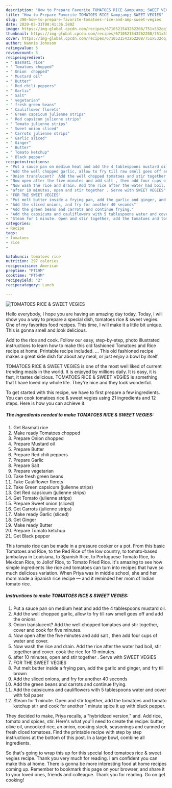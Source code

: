 ```yaml
---
description: "How to Prepare Favorite TOMATOES RICE &amp;amp; SWEET VEGIES"
title: "How to Prepare Favorite TOMATOES RICE &amp;amp; SWEET VEGIES"
slug: 390-how-to-prepare-favorite-tomatoes-rice-and-amp-sweet-vegies
date: 2020-05-31T08:41:36.580Z
image: https://img-global.cpcdn.com/recipes/6710521543262208/751x532cq70/tomatoes-rice-sweet-vegies-recipe-main-photo.jpg
thumbnail: https://img-global.cpcdn.com/recipes/6710521543262208/751x532cq70/tomatoes-rice-sweet-vegies-recipe-main-photo.jpg
cover: https://img-global.cpcdn.com/recipes/6710521543262208/751x532cq70/tomatoes-rice-sweet-vegies-recipe-main-photo.jpg
author: Nannie Johnson
ratingvalue: 5
reviewcount: 5
recipeingredient:
- " Basmati rice"
- " Tomatoes chopped"
- " Onion  chopped"
- " Mustard oil"
- " Butter"
- " Red chili peppers"
- " Garlic"
- " Salt"
- " vegetarian"
- " fresh green beans"
- " Cauliflower florets"
- " Green capsicum julienne strips"
- " Red capsicum julienne strips"
- " Tomato julienne strips"
- " Sweet onion sliced"
- " Carrots julienne strips"
- " Garlic sliced"
- " Ginger"
- " Butter"
- " Tomato ketchup"
- " Black pepper"
recipeinstructions:
- "Put a sauce pan on medium heat and add the 4 tablespoons mustard oil."
- "Add the well chopped garlic, allow to fry till raw smell goes off and add the onions"
- "Onion translucent?  Add the well chopped tomatoes and stir together, cover and cook for five minutes."
- "Now open after the five minutes and add salt , then add four cups of water and cover."
- "Now wash the rice and drain. Add the rice after the water had boil, stir together and cover. cook the rice for 10 minutes."
- "after 10 minutes, open and stir together . Serve with SWEET VEGIES"
- "FOR THE SWEET VEGIES"
- "Put melt butter inside a frying pan, add the garlic and ginger, and fry till brown"
- "Add the sliced onions, and fry for another 40 seconds"
- "Add the green beans and carrots and continue frying."
- "Add the capsicums and cauliflowers with 5 tablespoons water and cover with foil paper"
- "Steam for 1 minute. Open and stir together, add the tomatoes and tomato ketchup stir and cook for another 1 minute spice it up with black pepper."
categories:
- Recipe
tags:
- tomatoes
- rice
- 

katakunci: tomatoes rice  
nutrition: 297 calories
recipecuisine: American
preptime: "PT19M"
cooktime: "PT54M"
recipeyield: "2"
recipecategory: Lunch

---
```



![TOMATOES RICE &amp; SWEET VEGIES](https://img-global.cpcdn.com/recipes/6710521543262208/751x532cq70/tomatoes-rice-sweet-vegies-recipe-main-photo.jpg)

Hello everybody, I hope you are having an amazing day today. Today, I will show you a way to prepare a special dish, tomatoes rice &amp; sweet vegies. One of my favorites food recipes. This time, I will make it a little bit unique. This is gonna smell and look delicious.

Add to the rice and cook. Follow our easy, step-by-step, photo illustrated instructions to learn how to make this old fashioned Tomatoes and Rice recipe at home. Printable recipe included. … This old fashioned recipe makes a great side dish for about any meal, or just enjoy a bowl by itself.

TOMATOES RICE &amp; SWEET VEGIES is one of the most well liked of current trending meals in the world. It is enjoyed by millions daily. It is easy, it is fast, it tastes delicious. TOMATOES RICE &amp; SWEET VEGIES is something that I have loved my whole life. They're nice and they look wonderful.


To get started with this recipe, we have to first prepare a few ingredients. You can cook tomatoes rice &amp; sweet vegies using 21 ingredients and 12 steps. Here is how you can achieve it.

<!--inarticleads1-->

##### The ingredients needed to make TOMATOES RICE &amp; SWEET VEGIES:

1. Get  Basmati rice
1. Make ready  Tomatoes chopped
1. Prepare  Onion  chopped
1. Prepare  Mustard oil
1. Prepare  Butter
1. Prepare  Red chili peppers
1. Prepare  Garlic
1. Prepare  Salt
1. Prepare  vegetarian
1. Take  fresh green beans
1. Take  Cauliflower florets
1. Take  Green capsicum (julienne strips)
1. Get  Red capsicum (julienne strips)
1. Get  Tomato (julienne strips)
1. Prepare  Sweet onion (sliced)
1. Get  Carrots (julienne strips)
1. Make ready  Garlic (sliced)
1. Get  Ginger
1. Make ready  Butter
1. Prepare  Tomato ketchup
1. Get  Black pepper


This tomato rice can be made in a pressure cooker or a pot. From this basic Tomatoes and Rice, to the Red Rice of the low country, to tomato-based jambalaya in Louisiana, to Spanish Rice, to Portuguese Tomato Rice, to Mexican Rice, to Jollof Rice, to Tomato Fried Rice. It&#39;s amazing to see how simple ingredients like rice and tomatoes can turn into recipes that have so much delicious variation. When Priya was in middle school, she and her mom made a Spanish rice recipe — and it reminded her mom of Indian tomato rice. 

<!--inarticleads2-->

##### Instructions to make TOMATOES RICE &amp; SWEET VEGIES:

1. Put a sauce pan on medium heat and add the 4 tablespoons mustard oil.
1. Add the well chopped garlic, allow to fry till raw smell goes off and add the onions
1. Onion translucent?  Add the well chopped tomatoes and stir together, cover and cook for five minutes.
1. Now open after the five minutes and add salt , then add four cups of water and cover.
1. Now wash the rice and drain. Add the rice after the water had boil, stir together and cover. cook the rice for 10 minutes.
1. after 10 minutes, open and stir together . Serve with SWEET VEGIES
1. FOR THE SWEET VEGIES
1. Put melt butter inside a frying pan, add the garlic and ginger, and fry till brown
1. Add the sliced onions, and fry for another 40 seconds
1. Add the green beans and carrots and continue frying.
1. Add the capsicums and cauliflowers with 5 tablespoons water and cover with foil paper
1. Steam for 1 minute. Open and stir together, add the tomatoes and tomato ketchup stir and cook for another 1 minute spice it up with black pepper.


They decided to make, Priya recalls, a &#34;hybridized version,&#34; and. Add rice, tomato and spices, stir. Here&#39;s what you&#39;ll need to create the recipe: butter, olive oil, uncooked rice, an onion, cooking stock, seasonings and canned or fresh diced tomatoes. Find the printable recipe with step by step instructions at the bottom of this post. In a large bowl, combine all ingredients. 

So that's going to wrap this up for this special food tomatoes rice &amp; sweet vegies recipe. Thank you very much for reading. I am confident you can make this at home. There is gonna be more interesting food at home recipes coming up. Remember to bookmark this page on your browser, and share it to your loved ones, friends and colleague. Thank you for reading. Go on get cooking!
